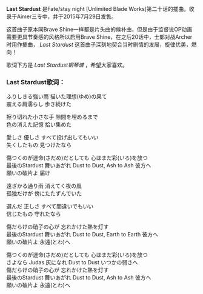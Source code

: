 

**Last Stardust** 是Fate/stay night [Unlimited Blade
Works]第二十话的插曲。收录于Aimer三专<DAWN>中，并于2015年7月29日发售。

这首曲子原本同Brave Shine一样都是片头曲的候补曲，但是由于监督说OP动画需要更具节奏感的风格所以启用Brave
Shine，在之后20话中，士郎对战Archer时用作插曲， _Last Stardust_ 这首曲子深刻地契合当时剧情的发展，旋律优美，燃向！

歌词下方是 _Last Stardust钢琴谱_ ，希望大家喜欢。

### Last Stardust歌词：

ふりしきる強い雨 描いた理想(ゆめ)の果て  
震える肩濡らし 歩き続けた

擦り切れた小さな手 隙間を埋めるまで  
色の消えた記憶 拾い集めた

愛しさ 優しさ すべて投げ出してもいい  
失くしたもの 見つけたなら

傷つくのが運命(さだめ)だとしても 心はまだ彩(いろ)を放つ  
最後のStardust 舞いあがれ Dust to Dust, Ash to Ash 彼方へ  
願いの破片よ 届け

遠ざかる通り雨 消えてく夜の風  
孤独だけが 傍にたたずんでいた

選んだ 正しさ すべて間違いでもいい  
信じたもの 守れたなら

傷だらけの硝子の心が 忘れかけた熱を灯す  
最後のStardust 舞いあがれ Dust to Dust, Earth to Earth 彼方へ  
願いの破片よ 永遠(とわ)へ

傷つくのが運命(さだめ)だとしても 心はまだ彩(いろ)を放つ  
さよなら Judas 灰になれ Dust to Dust いつかの弱さへ  
傷だらけの硝子の心が 忘れかけた熱を灯す  
最後のStardust 舞いあがれ Dust to Dust, Ash to Ash 彼方へ  
願いの破片よ 永遠(とわ)へ

